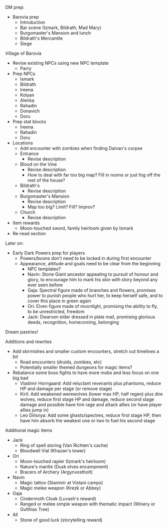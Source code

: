 DM prep:
- Barovia prep
	- Introduction
	- Bar scene (Izmark, Bildrath, Mad Mary)
	- Burgomaster's Mansion and lunch
	- Bildrath's Mercantile
	- Siege

Village of Barovia
- Revise existing NPCs using new NPC template
	- Parry
- Prep NPCs
	- Ismark
	- Bildrath
	- Ireena
	- Kolyan
	- Alenka
	- Rahadin
	- Donavich
	- Doru
- Prep stat blocks
	- Ireena
	- Rahadin
	- Doru
- Locations
	- Add encounter with zombies when finding Dalvan's corpse
	- Entrance
		- Revise description
	- Blood on the Vine
		- Revise description
		- How to deal with far too big map? Fill in rooms or just fog off the rest of the house?
	- Bildrath's
		- Revise description
	- Burgomaster's Mansion
		- Revise description
		- Map too big? Limit? Fill? Improv?
	- Church
		- Revise description
- Item rewards
	- Moon-touched sword, family heirloom given by Ismark
- Re-read section

Later on:
- Early Dark Powers prep for players
	- Powers/boons don't need to be locked in during first encounter
	- Appearance, attitude and goals need to be clear from the beginning
		- NPC templates?
		- Navin: Stone Giant ancestor appealing to pursuit of honour and glory, to encourage him to mark his skin with story beyond any ever seen before
		- Gaja: Spectral figure made of branches and flowers, promises power to punish people who hurt her, to keep herself safe, and to cover this place in green again
		- Ori: Elven figure made of moonlight, promising the ability to fly, to be unrestricted, freedom
		- Jack: Dwarven elder dressed in plate mail, promising glorious deeds, recognition, homecoming, belonging

Dream pastries!

Additions and rewrites
- Add skirmishes and smaller custom encounters, stretch out timelines a bit
	- Road encounters (druids, zombies, etc)
	- Potentially smaller themed dungeons for magic items?
- Rebalance some boss fights to have more mobs and less focus on one big bad
	- Vladimir Horngaard: Add reluctant revenants plus phantoms, reduce HP and damage per stage (or remove stage)
	- Kiril: Add weakened werewolves (lower max HP, half regen) plus dire wolves, reduce first stage HP and damage, reduce second stage damage and possible have him rage and attack allies (or have player allies jump in)
	- Leo Dilisnya: Add some ghasts/spectres, reduce first stage HP, then have him absorb the weakest one or two to fuel his second stage

Additional magic items
- Jack
	- Ring of spell storing (Van Richten's cache)
	- Bloodwell Vial (Khazan's tower)
- Ori
	- Moon-touched rapier (Izmark's heirloom)
	- Nature's mantle (Dusk elves encampment)
	- Bracers of Archery (Argynvostholt)
- Navin
	- Magic tattoo (Stanimir at Vistani camps)
	- Magic melee weapon (Krezk or Abbey)
- Gaja
	- Cindermoth Cloak (Luvash's reward)
	- Ranged or melee simple weapon with thematic impact (Winery or Gulthias Tree)
- All
	- Stone of good luck (storytelling reward)